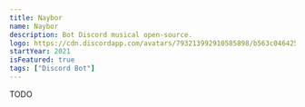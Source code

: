 ```yaml
---
title: Naybor
name: Naybor
description: Bot Discord musical open-source.
logo: https://cdn.discordapp.com/avatars/793213992910585898/b563c0464256bdbf72a4751363f48f07.webp?size=1024
startYear: 2021
isFeatured: true
tags: ["Discord Bot"]
---
```


TODO
